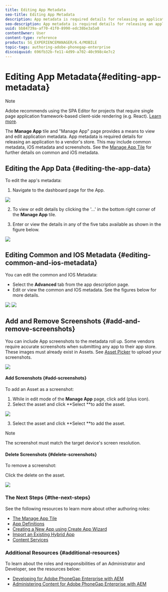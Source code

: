 ```yaml
---
title: Editing App Metadata
seo-title: Editing App Metadata
description: App metadata is required details for releasing an application to a vendor's store. Follow this page to learn about editing app data.
seo-description: App metadata is required details for releasing an application to a vendor's store. Follow this page to learn about editing app data.
uuid: bb84739a-af70-41f0-8990-edc38be3a5a0
contentOwner: User
content-type: reference
products: SG_EXPERIENCEMANAGER/6.4/MOBILE
topic-tags: authoring-adobe-phonegap-enterprise
discoiquuid: 696fb32b-fe11-4d99-a702-40c998c4e7c2
---
```


# Editing App Metadata{#editing-app-metadata}

>[!NOTE]
>
>Adobe recommends using the SPA Editor for projects that require single page application framework-based client-side rendering (e.g. React). [Learn more](../../sites/developing/using/spa-overview.md).

The **Manage App** tile and "Manage App" page provides a means to view and edit application metadata. App metadata is required details for releasing an application to a vendor's store. This may include common metadata, iOS metadata and screenshots. See the [Manage App Tile](../../mobile/using/phonegap-app-details-tile.md) for further details on common and iOS metadata.

## Editing the App Data {#editing-the-app-data}

To edit the app's metadata:

1. Navigate to the dashboard page for the App.

![](assets/chlimage_1-29.png)

2. To view or edit details by clicking the '...' in the bottom right corner of the **Manage App** tile.

3. Enter or view the details in any of the five tabs available as shown in the figure below.

![](assets/chlimage_1-30.png)

## Editing Common and IOS Metadata {#editing-common-and-ios-metadata}

You can edit the common and IOS Metadata:

* Select the **Advanced** tab from the app description page.
* Edit or view the common and IOS metadata. See the figures below for more details.

![](assets/chlimage_1-31.png) ![](assets/chlimage_1-32.png)

## Add and Remove Screenshots {#add-and-remove-screenshots}

You can include App screenshots to the metadata roll up. Some vendors require accurate screenshots when submitting any app to their app store. These images must already exist in Assets. See [Asset Picker](../../assets/using/asset-selector.md) to upload your screenshots.

![](assets/chlimage_1-33.png)

#### Add Screenshots {#add-screenshots}

To add an Asset as a screenshot:

1. While in edit mode of the **Manage App** page, click add (plus icon).  
2. Select the asset and click **Select **to add the asset.

![](assets/chlimage_1-34.png)

3. Select the asset and click **Select **to add the asset.

>[!NOTE]
>
>The screenshot must match the target device's screen resolution.

#### Delete Screenshots {#delete-screenshots}

To remove a screenshot:

Click the delete on the asset.

![](assets/chlimage_1-35.png)

### The Next Steps {#the-next-steps}

See the following resources to learn more about other authoring roles:

* [The Manage App Tile](../../mobile/using/phonegap-app-details-tile.md)
* [App Definitions](../../mobile/using/phonegap-app-definitions.md)
* [Creating a New App using Create App Wizard](../../mobile/using/phonegap-create-new-app.md)
* [Import an Existing Hybrid App](../../mobile/using/phonegap-import-hybrid-app.md)
* [Content Services](/mobile/using/content-as-a-service)

### Additional Resources {#additional-resources}

To learn about the roles and responsibilities of an Administrator and Developer, see the resources below:

* [Developing for Adobe PhoneGap Enterprise with AEM](../../mobile/using/developing-in-phonegap.md)
* [Administering Content for Adobe PhoneGap Enterprise with AEM](../../mobile/using/administer-phonegap.md)


